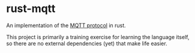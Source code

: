 # rust-mqtt
An implementation of the [MQTT protocol](https://docs.oasis-open.org/mqtt/mqtt/v5.0/os/mqtt-v5.0-os.html) in rust.

This project is primarily a training exercise for learning the language itself, so there are no external dependencies (yet) that make life easier.